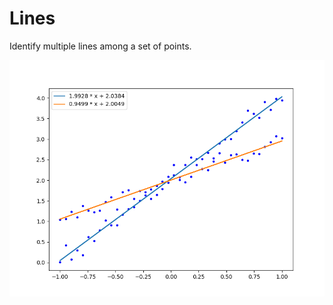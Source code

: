 # Lines

Identify multiple lines among a set of points.

![Two lines were identified in this set of points.](data/lines.png)


